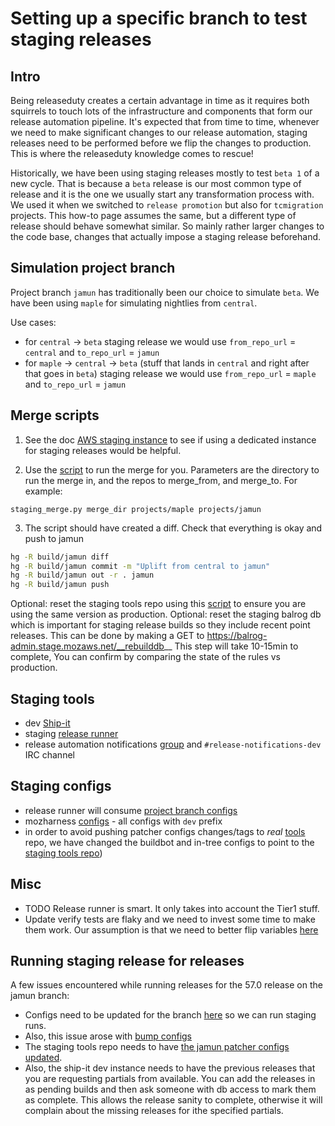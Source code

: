 # Setting up a specific branch to test staging releases

## Intro
Being releaseduty creates a certain advantage in time as it requires both squirrels to touch lots of the infrastructure and
components that form our release automation pipeline. It's expected that from time to time, whenever we need
to make significant changes to our release automation, staging releases need to be performed before we flip the changes to
production. This is where the releaseduty knowledge comes to rescue!

Historically, we have been using staging releases mostly to test `beta 1` of a new cycle. That is because a `beta` release is our most
common type of release and it is the one we usually start any transformation process with. We used it when we switched to `release
promotion` but also for `tcmigration` projects. This how-to page assumes the same, but a different type of release should behave somewhat
similar. So mainly rather larger changes to the code base, changes that actually impose a staging release beforehand.

## Simulation project branch

Project branch `jamun` has traditionally been our choice to simulate `beta`. We have been using `maple` for simulating nightlies from `central`.

Use cases:
- for `central` -> `beta` staging release we would use `from_repo_url` = `central`  and `to_repo_url` = `jamun`
- for `maple` -> `central` -> `beta` (stuff that lands in `central` and right after that goes in `beta`) staging release we would use `from_repo_url` = `maple`  and `to_repo_url` = `jamun`

## Merge scripts

1.  See the doc [AWS staging instance](../mergeduty/howto.md#merge-remote-instance) to see if using a dedicated instance for staging releases would be helpful.

2. Use the <a href="../scripts/staging_merge.py">script</a> to run the merge for you. Parameters are the directory to run the merge in, and the repos to merge_from, and merge_to.  For example:
```
staging_merge.py merge_dir projects/maple projects/jamun
```

3. The script should have created a diff. Check that everything is okay and push to jamun
```sh
hg -R build/jamun diff
hg -R build/jamun commit -m "Uplift from central to jamun"
hg -R build/jamun out -r . jamun
hg -R build/jamun push
```

Optional: reset the staging tools repo using this <a href="../scripts/reset_tools.sh">script</a> to ensure you are using the same version as production.
Optional: reset the staging balrog db which is important for staging release builds so they include recent point releases.  This can be done by making a GET to https://balrog-admin.stage.mozaws.net/__rebuilddb__  This step will take 10-15min to complete, You can confirm by comparing the state of the rules vs production.

## Staging tools

- dev [Ship-it](https://ship-it-dev.allizom.org/)
- staging [release runner](https://dxr.mozilla.org/build-central/rev/5f83e0516fc449586bbce4db4eb759f6cede8781/puppet/manifests/moco-nodes.pp#633)
- release automation notifications [group](https://groups.google.com/a/mozilla.com/forum/?hl=en#!forum/release-automation-notifications-dev) and `#release-notifications-dev` IRC channel

## Staging configs

- release runner will consume [project branch configs](https://dxr.mozilla.org/build-central/rev/92614acc90330edf360d97d8575b7e917ddc43b2/buildbot-configs/mozilla/project_branches.py#114)
- mozharness [configs](https://dxr.mozilla.org/mozilla-central/source/testing/mozharness/configs/releases/) - all configs with `dev` prefix
- in order to avoid pushing patcher configs changes/tags to *real* [tools](http://hg.mozilla.org/build/tools/) repo, we have changed the buildbot and in-tree configs to point to the <a href="https://hg.mozilla.org/users/stage-ffxbld/tools">staging tools repo</a>)

## Misc

- TODO Release runner is smart. It only takes into account the Tier1 stuff.
- Update verify tests are flaky and we need to invest some time to make them work. Our assumption is that we need to better flip variables [here](https://dxr.mozilla.org/mozilla-central/rev/7d2e89fb92331d7e4296391213c1e63db628e046/testing/mozharness/configs/releases/dev_updates_firefox_beta.py)


## Running staging release for releases

A few issues encountered while running releases for the 57.0 release on the jamun branch:
- Configs need to be updated for the branch <a href="https://bug1413910.bmoattachments.org/attachment.cgi?id=8924543">here</a> so we can run staging runs.
- Also, this issue arose with <a href="https://bugzilla.mozilla.org/show_bug.cgi?id=1413910#c13">bump configs</a>
- The staging tools repo needs to have <a href="https://bugzilla.mozilla.org/show_bug.cgi?id=1413910#c9">the jamun patcher configs updated</a>.
- Also, the ship-it dev instance needs to have the previous releases that you are requesting partials from available. You can add the releases in as pending builds and then ask someone with db access to mark them as complete.  This allows the release sanity to complete, otherwise it will complain about the missing releases for ithe specified partials.
